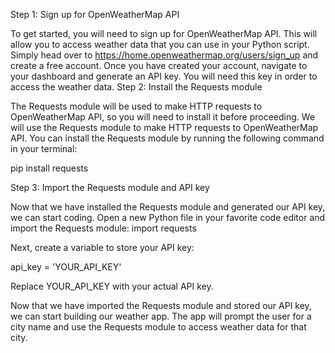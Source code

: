 Step 1: Sign up for OpenWeatherMap API

To get started, you will need to sign up for OpenWeatherMap API. This will allow you to access weather data that you can use in your Python script. Simply head over to https://home.openweathermap.org/users/sign_up and create a free account. Once you have created your account, navigate to your dashboard and generate an API key. You will need this key in order to access the weather data.
Step 2: Install the Requests module

The Requests module will be used to make HTTP requests to OpenWeatherMap API, so you will need to install it before proceeding. We will use the Requests module to make HTTP requests to OpenWeatherMap API. You can install the Requests module by running the following command in your terminal:

pip install requests

Step 3: Import the Requests module and API key

Now that we have installed the Requests module and generated our API key, we can start coding. Open a new Python file in your favorite code editor and import the Requests module:
import requests

Next, create a variable to store your API key:

api_key = 'YOUR_API_KEY'

Replace YOUR_API_KEY with your actual API key.

Now that we have imported the Requests module and stored our API key, we can start building our weather app. The app will prompt the user for a city name and use the Requests module to access weather data for that city.

